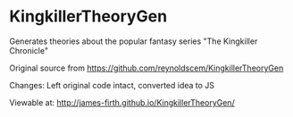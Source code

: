 # KingkillerTheoryGen
Generates theories about the popular fantasy series "The Kingkiller Chronicle"


Original source from https://github.com/reynoldscem/KingkillerTheoryGen

Changes: Left original code intact, converted idea to JS

Viewable at: http://james-firth.github.io/KingkillerTheoryGen/
